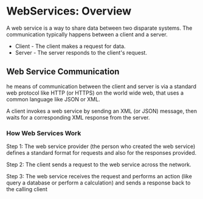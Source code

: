 # WebServices: Overview

A web service is a way to share data between two disparate systems. The communication typically happens between a client and a server.

* Client - The client makes a request for data.
* Server - The server responds to the client's request.

## Web Service Communication

he means of communication between the client and server is via a standard web protocol like HTTP (or HTTPS) on the world wide web, that uses a common language like JSON or XML.

A client invokes a web service by sending an XML (or JSON) message, then waits for a corresponding XML response from the server.

### How Web Services Work

Step 1: The web service provider (the person who created the web service) defines a standard format for requests and also for the responses provided.

Step 2: The client sends a request to the web service across the network.

Step 3: The web service receives the request and performs an action (like query a database or perform a calculation) and sends a response back to the calling client
